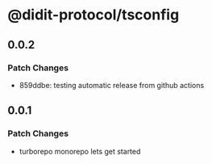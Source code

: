 # @didit-protocol/tsconfig

## 0.0.2

### Patch Changes

- 859ddbe: testing automatic release from github actions

## 0.0.1

### Patch Changes

- turborepo monorepo lets get started

